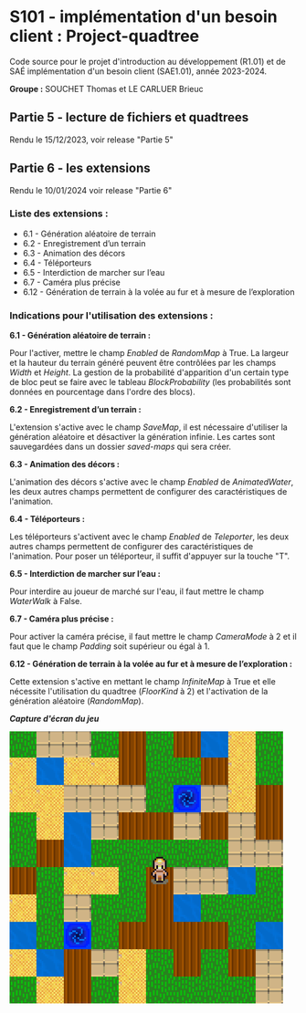 # S101 - implémentation d'un besoin client  : Project-quadtree
Code source pour le projet d'introduction au développement (R1.01) et de SAÉ implémentation d'un besoin client (SAE1.01), année 2023-2024.

**Groupe :** SOUCHET Thomas et LE CARLUER Brieuc

## Partie 5 - lecture de fichiers et quadtrees
Rendu le 15/12/2023, voir release "Partie 5"

## Partie 6 - les extensions
Rendu le 10/01/2024 voir release "Partie 6"

### Liste des extensions :
- 6.1 - Génération aléatoire de terrain
- 6.2 - Enregistrement d’un terrain
- 6.3 - Animation des décors
- 6.4 - Téléporteurs
- 6.5 - Interdiction de marcher sur l’eau
- 6.7 - Caméra plus précise
- 6.12 - Génération de terrain à la volée au fur et à mesure de l’exploration

### Indications pour l'utilisation des extensions :
**6.1 - Génération aléatoire de terrain :**

Pour l'activer, mettre le champ _Enabled_ de _RandomMap_ à True. La largeur et la hauteur du terrain généré peuvent être 
contrôlées par les champs _Width_ et _Height_. La gestion de la probabilité d'apparition d'un certain type de bloc peut 
se faire avec le tableau _BlockProbability_ (les probabilités sont données en pourcentage dans l'ordre des blocs).

**6.2 - Enregistrement d’un terrain :**

L'extension s'active avec le champ _SaveMap_, il est nécessaire d'utiliser la génération aléatoire et désactiver la
génération infinie. Les cartes sont sauvegardées dans un dossier _saved-maps_ qui sera créer.

**6.3 - Animation des décors :**

L'animation des décors s'active avec le champ _Enabled_ de _AnimatedWater_, les deux autres champs permettent de
configurer des caractéristiques de l'animation.

**6.4 - Téléporteurs :**

Les téléporteurs s'activent avec le champ _Enabled_ de _Teleporter_, les deux autres champs permettent de
configurer des caractéristiques de l'animation. Pour poser un téléporteur, il suffit d'appuyer sur la touche "T".

**6.5 - Interdiction de marcher sur l’eau :**

Pour interdire au joueur de marché sur l'eau, il faut mettre le champ _WaterWalk_ à False.

**6.7 - Caméra plus précise :**

Pour activer la caméra précise, il faut mettre le champ _CameraMode_ à 2 et il faut que le champ _Padding_ soit
supérieur ou égal à 1.

**6.12 - Génération de terrain à la volée au fur et à mesure de l’exploration :**

Cette extension s'active en mettant le champ _InfiniteMap_ à True et elle nécessite l'utilisation du quadtree 
(_FloorKind_ à 2) et l'activation de la génération aléatoire (_RandomMap_).

**_Capture d'écran du jeu_**

![Capture d'écran du jeu](screenshot.png)